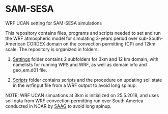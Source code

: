 # SAM-SESA
WRF UCAN setting for SAM-SESA simulations

This repository contains files, programs and scripts needed to set and run the WRF atmospheric model for simulating 3-years period over sub-South-American CORDEX domain on the convection permitting (CP) and 12km scale.
The repository is organized in folders:

1. [Settings](./Settings) folder contains 2 subfolders for 3km and 12 km domain, with namelists for running WPS and WRF, as well as domain info and geo_em.d01 file.

2. [Scripts](./Scripts) folder contains scripts and the procedure on updating soil state in the wrfinput file from a WRF output to avoid long spinup. 

NOTE: WRF UCAN simuations at 3km is initialized on 25.5.2018, and uses soil data from WRF convection permitting run over South America conducted in NCAR by [SAAG](https://ral.ucar.edu/projects/south-america-affinity-group-saag) to avoid long spinup. 
